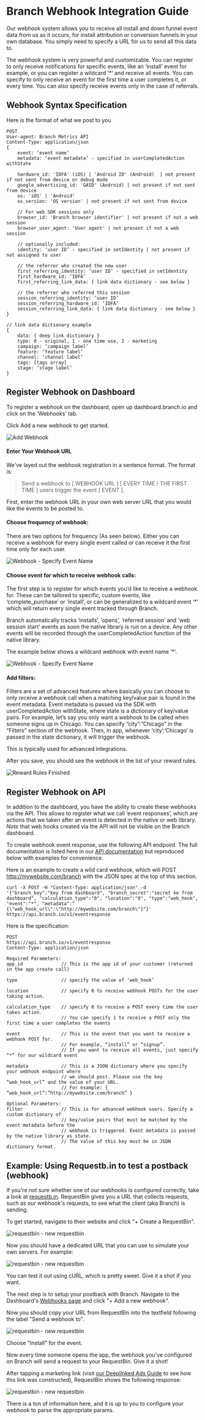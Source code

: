 Branch Webhook Integration Guide
=========================

Our webhook system allows you to receive all install and down funnel event data from us as it occurs, for install attribution or conversion funnels in your own database. You simply need to specify a URL for us to send all this data to.

The webhook system is very powerful and customizable. You can register to only receive notifications for specific events, like an ‘install’ event for example, or you can register a wildcard ‘*’ and receive all events. You can specify to only receive an event for the first time a user completes it, or every time. You can also specify receive events only in the case of referrals.

## Webhook Syntax Specification

Here is the format of what we post to you

	POST
	User-agent: Branch Metrics API
	Content-Type: application/json
	{
		event: ‘event name’
		metadata: ‘event metadata’ - specified in userCompletedAction withState
		
		hardware_id: 'IDFA' (iOS) | 'Android ID' (Android)  | not present if not sent from device or debug mode
		google_advertising_id: 'GAID' (Android) | not present if not sent from device
		os: 'iOS' | 'Android'
		os_version: 'OS version' | not present if not sent from device

		// For web SDK sessions only
		browser_id: 'Branch browser identifier' | not present if not a web session
		browser_user_agent: 'User agent' | not present if not a web session
		
		// optionally included:
		identity: ‘user ID’ - specified in setIdentity | not present if not assigned to user

		// the referrer who created the new user
		first_referring_identity: ‘user ID’ - specified in setIdentity
		first_hardware_id: ‘IDFA’
		first_referring_link_data: { link data dictionary - see below }

		// the referrer who referred this session
		session_referring_identity: ‘user ID’
		session_referring_hardware_id: ‘IDFA’
		session_referring_link_data: { link data dictionary - see below }
	}

	// link data dictionary example
	{
		data: { deep link dictionary }
		type: 0 - original, 1 - one time use, 2 - marketing
		campaign: ‘campaign label’
		feature: ‘feature label’
		channel: ‘channel label’
		tags: [tags array]
		stage: ‘stage label’
	}

## Register Webhook on Dashboard

To register a webhook on the dashboard, open up dashboard.branch.io and click on the ‘Webhooks’ tab.

Click Add a new webhook to get started.

![Add Webhook](https://s3-us-west-1.amazonaws.com/branch-guides/webhook001_v2_addEventResponse.png)

#### Enter Your Webhook URL

We've layed out the webhook registration in a sentence format. The format is:

> Send a webhook to [ WEBHOOK URL ] [ EVERY TIME / THE FIRST TIME ] users trigger the event [ EVENT ].

First, enter the webhook URL in your own web server URL that you would like the events to be posted to.

#### Choose frequency of webhook:

There are two options for frequency (As seen below). Either you can receive a webhook for every single event called or can receive it the first time only for each user.

![Webhook - Specify Event Name](https://s3-us-west-1.amazonaws.com/branch-guides/webhook003_v2_SpecifiyFrequency.png)

#### Choose event for which to receive webhook calls:

The first step is to register for which events you’d like to receive a webhook for. These can be tailored to specific, custom events, like ‘complete_purchase’ or ‘install’, or can be generalized to a wildcard event ‘*’ which will return every single event tracked through Branch.

Branch automatically tracks ‘installs’, ‘opens’, ‘referred session’ and ‘web session start’ events as soon the native library is run on a device. Any other events will be recorded through the userCompletedAction function of the native library.

The example below shows a wildcard webhook with event name ‘*’.

![Webhook - Specify Event Name](https://s3-us-west-1.amazonaws.com/branch-guides/webhook002_v2_SpecifiyEventName.png)


#### Add filters:

Filters are a set of advanced features where basically you can choose to only receive a webhook call when a matching key/value pair is found in the event metadata. Event metadata is passed via the SDK with userCompletedAction withState, where state is a dictionary of key/value pairs. For example, let’s say you only want a webhook to be called when someone signs up in Chicago. You can specify “city”:”Chicago” in the “Filters” section of the webhook. Then, in app, whenever ‘city’:’Chicago’ is passed in the state dictionary, it will trigger the webhook.

This is typically used for advanced integrations.

After you save, you should see the webhook in the list of your reward rules.

![Reward Rules Finished](https://s3-us-west-1.amazonaws.com/branch-guides/webhook004_v2_ListView.png)

## Register Webhook on API

In addition to the dashboard, you have the ability to create these webhooks via the API. This allows to register what we call ‘event responses’, which are actions that we taken after an event is detected in the native or web library. *Note* that web hooks created via the API will not be visible on the Branch dashboard.

To create webhook event response, use the following API endpoint. The full documentation is listed here in our [API documentation](https://github.com/BranchMetrics/Branch-Public-API#creating-a-remote-event-for-funnels) but reproduced below with examples for convenience.

Here is an example to create a wild card webhook, which will POST http://mywebsite.com/branch with the JSON spec at the top of this section.

	curl -X POST -H "Content-Type: application/json" -d '{"branch_key":"key from dashboard", "branch_secret":"secret ke from dashboard", "calculation_type":"0", "location":"0", "type":"web_hook", "event":"*", "metadata":"{\"web_hook_url\":\"http://mywebsite.com/branch\"}"}' https://api.branch.io/v1/eventresponse

Here is the specification:

	POST
	https://api.branch.io/v1/eventresponse
	Content-Type: application/json

	Required Parameters:
	app_id	 			// This is the app id of your customer (returned in the app create call)

	type 				// specify the value of ‘web_hook’

	location 			// specify 0 to receive webhook POSTs for the user taking action.

	calculation_type	// specify 0 to receive a POST every time the user takes action.
						// You can specify 1 to receive a POST only the first time a user completes the events

	event  				// This is the event that you want to receive a webhook POST for.
						// For example, “install” or “signup”.
						// If you want to receive all events, just specify “*” for our wildcard event

	metadata  			// This is a JSON dictionary where you specify your webhook endpoint where
						// we should post. Please use the key “web_hook_url” and the value of your URL.
						// For example: { “web_hook_url”:”http://mywebsite.com/branch” }

	Optional Parameters:
	filter 				// This is for advanced webhook users. Specify a custom dictionary of
						// key/value pairs that must be matched by the event metadata before the
						// webhook is triggered. Event metadata is passed by the native library as state.
						// The value of this key must be in JSON dictionary format.


## Example: Using Requestb.in to test a postback (webhook)

If you're not sure whether one of our webhooks is configured correctly, take a look at [requestb.in](http://requestb.in). RequestBin gives you a URL that collects requests, such as our webhook's requests, to see what the client (aka Branch) is sending.

To get started, navigate to their website and click "+ Create a RequestBin". 

![requestbin - new requestbin](http://derrrick.com/branch/webhook/1.png)

Now you should have a dedicated URL that you can use to simulate your own servers. For example:

![requestbin - new requestbin](http://derrrick.com/branch/webhook/2.png)

You can test it out using cURL, which is pretty sweet. Give it a shot if you want.

The next step is to setup your postback with Branch. Navigate to the Dashboard's [Webhooks page](http://dashboard.branch.io/#/webhook) and click "+ Add a new webhook". 

Now you should copy your URL from RequestBin into the textfield following the label "Send a webhook to".

![requestbin - new requestbin](http://derrrick.com/branch/webhook/3.png)

Choose "Install" for the event.

Now every time someone opens the app, the webhook you've configured on Branch will send a request to your RequestBin. Give it a shot!

After tapping a marketing link (visit [our Deeplinked Ads Guide](https://github.com/BranchMetrics/Branch-Integration-Guides/blob/master/deeplinked-ads-ios.md) to see how this link was constructed), RequestBin shows the following response:

![requestbin - new requestbin](resources/requestbin.png)

There is a ton of information here, and it is up to you to configure your webhook to parse the appropriate params.
